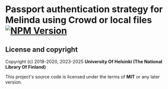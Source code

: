 # Passport authentication strategy for Melinda using Crowd or local files [![NPM Version](https://img.shields.io/npm/v/@natlibfi/passport-melinda-crowd.svg)](https://npmjs.org/package/@natlibfi/passport-melinda-crowd)

## License and copyright

Copyright (c) 2018-2020, 2023-2025 **University Of Helsinki (The National Library Of Finland)**

This project's source code is licensed under the terms of **MIT** or any later version.
